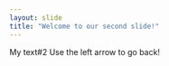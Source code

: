 ```yaml
---
layout: slide
title: "Welcome to our second slide!"
---
```

My text#2
Use the left arrow to go back!
